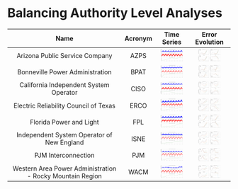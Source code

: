 # Balancing Authority Level Analyses
>
| Name | Acronym |                             Time Series                             |                      Error Evolution                       |
|:-:|:-------:|:-------------------------------------------------------------------:|:----------------------------------------------------------:|
| Arizona Public Service Company |  AZPS   | <img src="figures/BA_Load_Weather_Time_Series_AZPS.png" width="50"> | <img src="figures/BA_Error_Evolution_AZPS.png" width="50"> |
| Bonneville Power Administration |  BPAT   | <img src="figures/BA_Load_Weather_Time_Series_BPAT.png" width="50"> | <img src="figures/BA_Error_Evolution_BPAT.png" width="50"> |
| California Independent System Operator |  CISO   | <img src="figures/BA_Load_Weather_Time_Series_CISO.png" width="50"> | <img src="figures/BA_Error_Evolution_CISO.png" width="50"> |
| Electric Reliability Council of Texas |  ERCO   | <img src="figures/BA_Load_Weather_Time_Series_ERCO.png" width="50"> | <img src="figures/BA_Error_Evolution_ERCO.png" width="50"> |
| Florida Power and Light |   FPL   | <img src="figures/BA_Load_Weather_Time_Series_FPL.png" width="50">  | <img src="figures/BA_Error_Evolution_FPL.png" width="50">  |
| Independent System Operator of New England |  ISNE   | <img src="figures/BA_Load_Weather_Time_Series_ISNE.png" width="50"> | <img src="figures/BA_Error_Evolution_ISNE.png" width="50"> |
| PJM Interconnection |   PJM   | <img src="figures/BA_Load_Weather_Time_Series_PJM.png" width="50">  | <img src="figures/BA_Error_Evolution_PJM.png" width="50">  |
| Western Area Power Administration - Rocky Mountain Region |  WACM   | <img src="figures/BA_Load_Weather_Time_Series_WACM.png" width="50"> | <img src="figures/BA_Error_Evolution_WACM.png" width="50"> |


